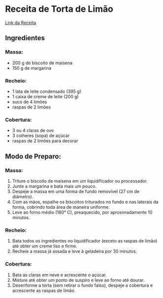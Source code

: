 # Receita de Torta de Limão
[Link da Receita](https://www.tudogostoso.com.br/receita/104383-torta-de-limao.html)

## Ingredientes
### Massa:
- 200 g de biscoito de maisena
- 150 g de margarina

### Recheio:
- 1 lata de leite condensado (395 g)
- 1 caixa de creme de leite (200 g)
- suco de 4 limões
- raspas de 2 limões

### Cobertura:
- 3 ou 4 claras de ovo
- 3 colheres (sopa) de açúcar
- raspas de 2 limões para decorar

## Modo de Preparo:
### Massa:
1. Triture o biscoito de maisena em um liquidificador ou processador.
2. Junte a margarina e bata mais um pouco.
3. Despeje a massa em uma forma de fundo removível (27 cm de diâmetro).
4. Com as mãos, espalhe os biscoitos triturados no fundo e nas laterais da forma, cobrindo toda área de maneira uniforme.
5. Leve ao forno médio (180° C), preaquecido, por aproximadamente 10 minutos.

### Recheio:
1. Bata todos os ingredientes no liquidificador (exceto as raspas de limão) até obter um creme liso e firme.
2. Recheie a massa já assada e leve à geladeira por 30 minutos.

### Cobertura:
1. Bata as claras em neve e acrescente o açúcar.
2. Misture até obter um ponto de suspiro e leve ao forno até dourar.
3. Desenforme a torta (sem retirar o fundo falso), despeje a cobertura e acrescente as raspas de limão.